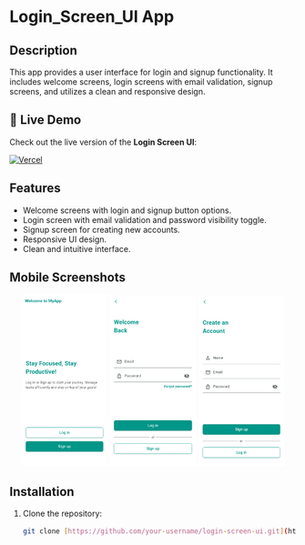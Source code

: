 # Login_Screen_UI App

## Description

This app provides a user interface for login and signup functionality. It includes welcome screens, login screens with email validation, signup screens, and utilizes a clean and responsive design.

## 🚀 Live Demo  
Check out the live version of the **Login Screen UI**:  

[![Vercel](https://img.shields.io/badge/Deployed%20on-Vercel-000000?style=for-the-badge&logo=vercel&logoColor=white)](https://login-screen-ui.vercel.app/)

## Features

- Welcome screens with login and signup button options.
- Login screen with email validation and password visibility toggle.
- Signup screen for creating new accounts.
- Responsive UI design.
- Clean and intuitive interface.

## Mobile Screenshots

<p align="center">
  <img src="./welcome_screen_mobile.png" alt="Welcome Screen Mobile" width="30%"/>
  <img src="./login_screen_mobile.png" alt="Login Screen Mobile" width="30%"/>
  <img src="./signup_screen_mobile.png" alt="Signup Screen Mobile" width="30%"/>
</p>

## Installation

1. Clone the repository:
   ```bash
   git clone [https://github.com/your-username/login-screen-ui.git](https://www.google.com/search?q=https://github.com/your-username/login-screen-ui.git)  // Replace with your repo URL
